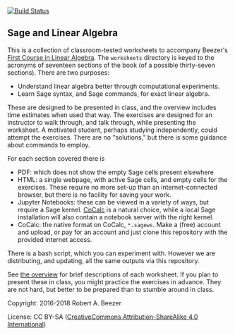 [![Build Status](https://travis-ci.org/rbeezer/sla.svg?branch=master)](https://travis-ci.org/rbeezer/sla)

Sage and Linear Algebra
-----------------------

This is a collection of classroom-tested worksheets to accompany Beezer's [First Course in Linear Algebra](http://linear.pugetsound.edu/).  The `worksheets` directory is keyed to the acronyms of seventeen sections of the book (of a possible thirty-seven sections).  There are two purposes:
  * Understand linear algebra better through computational experiments.
  * Learn Sage syntax, and Sage commands, for exact linear algebra.

These are designed to be presented in class, and the overview includes time estimates when used that way.  The exercises are designed for an instructor to walk through, and talk through, while presenting the worksheet.  A motivated student, perhaps studying independently, could attempt the exercises.  There are no "solutions," but there is some guidance about commands to employ.

For each section covered there is
  * PDF: which does not show the empty Sage cells present elsewhere
  * HTML: a single webpage, with active Sage cells, and empty cells for the exercises.  These require no more set-up than an internet-connected browser, but there is no facility for saving your work.
  * Jupyter Notebooks: these can be viewed in a variety of ways, but require a Sage kernel.  [CoCalc](https://cocalc.com) is a natural choice, while a local Sage installation will also contain a notebook server with the right kernel.
  * CoCalc: the native format on CoCalc, `*.sagews`.  Make a (free) account and upload, or pay for an account and just clone this repository with the provided internet access.

There is a bash script, which you can experiment with.  However we are distributing, and updating, all the same outputs via this repository.

See [the overview](worksheets/overview.html) for brief descriptions of each worksheet.  If you plan to present these in class, you might practice the exercises in advance.  They are not hard, but better to be prepared than to stumble around in class.

Copyright:  2016-2018 Robert A. Beezer

License:  CC BY-SA ([CreativeCommons Attribution-ShareAlike 4.0 International](https://creativecommons.org/licenses/by-sa/4.0/))
